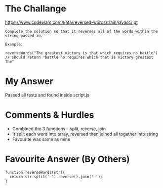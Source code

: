 # The Challange

https://www.codewars.com/kata/reversed-words/train/javascript
```
Complete the solution so that it reverses all of the words within the string passed in.

Example:

reverseWords("The greatest victory is that which requires no battle")
// should return "battle no requires which that is victory greatest The"
```

# My Answer

Passed all tests and found inside script.js

# Comments & Hurdles

* Combined the 3 functions - split, reverse, join
* It split each word into array, reversed then joined all together into string
* Favourite was same as mine

# Favourite Answer (By Others)
```
function reverseWords(str){
  return str.split(' ').reverse().join(' ');
}
```